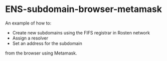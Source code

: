# ENS-subdomain-browser-metamask

An example of how to:

- Create new subdomains using the FIFS registrar in Rosten network
- Assign a resolver
- Set an address for the subdomain

from the browser using Metamask.

